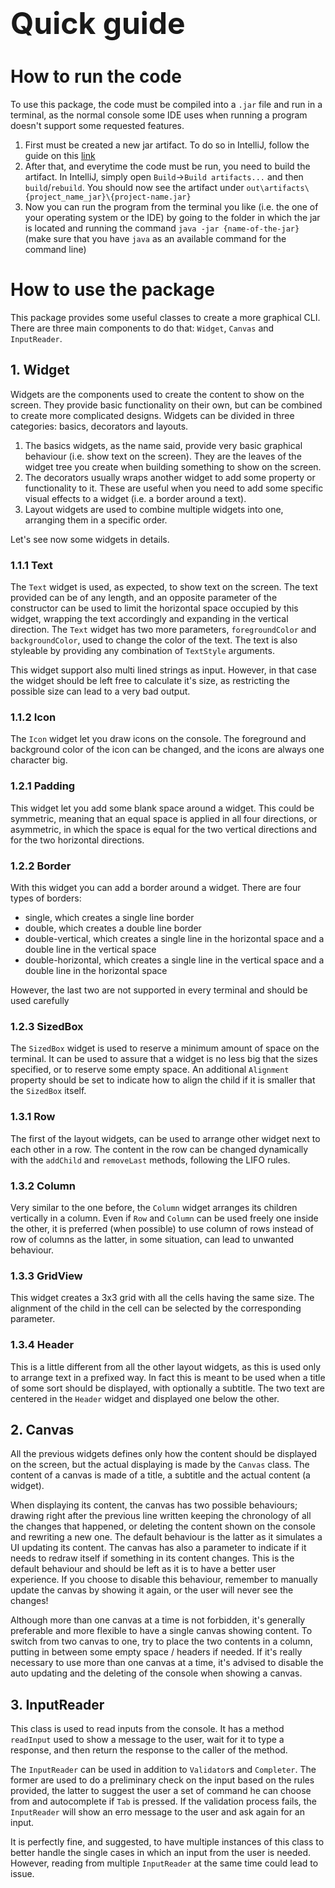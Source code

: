 # <font size=+12>Quick guide</font>

# How to run the code

To use this package, the code must be compiled into a `.jar` file and run in a terminal, as the normal console some IDE uses when running a program doesn't support some requested features.

1) First must be created a new jar artifact. To do so in IntelliJ, follow the guide on this [link](https://stackoverflow.com/a/45303637/2640826)
2) After that, and everytime the code must be run, you need to build the artifact. In IntelliJ, simply open `Build`->`Build artifacts...` and then `build`/`rebuild`. You should now see the artifact under `out\artifacts\{project_name_jar}\{project-name.jar}`
3) Now you can run the program from the terminal you like (i.e. the one of your operating system or the IDE) by going to the folder in which the jar is located and running the command `java -jar {name-of-the-jar}` (make sure that you have `java` as an available command for the command line)



# How to use the package
This package provides some useful classes to create a more graphical CLI.
There are three main components to do that: `Widget`, `Canvas` and `InputReader`.

## 1. Widget
Widgets are the components used to create the content to show on the screen. They provide basic functionality on their own, but can be combined to create more complicated designs.
Widgets can be divided in three categories: basics, decorators and layouts.

1) The basics widgets, as the name said, provide very basic graphical behaviour (i.e. show text on the screen). They are the leaves of the widget tree you create when building something to show on the screen.
2) The decorators usually wraps another widget to add some property or functionality to it. These are useful when you need to add some specific visual effects to a widget (i.e. a border around a text).
3) Layout widgets are used to combine multiple widgets into one, arranging them in a specific order.

Let's see now some widgets in details. 

### 1.1.1 Text

The `Text` widget is used, as expected, to show text on the screen.
The text provided can be of any length, and an opposite parameter of the constructor can be used to limit the horizontal space occupied by this widget, wrapping the text accordingly and expanding in the vertical direction.
The `Text` widget has two more parameters, `foregroundColor` and `backgroundColor`, used to change the color of the text. The text is also styleable by providing any combination of `TextStyle` arguments.

This widget support also multi lined strings as input. However, in that case the widget should be left free to calculate it's size, as restricting the possible size can lead to a very bad output.

### 1.1.2 Icon

The `Icon` widget let you draw icons on the console.
The foreground and background color of the icon can be changed, and the icons are always one character big.

### 1.2.1 Padding

This widget let you add some blank space around a widget. 
This could be symmetric, meaning that an equal space is applied in all four directions, or asymmetric, in which the space is equal for the two vertical directions and for the two horizontal directions.

### 1.2.2 Border

With this widget you can add a border around a widget. There are four types of borders:
* single, which creates a single line border
* double, which creates a double line border
* double-vertical, which creates a single line in the horizontal space and a double line in the vertical space
* double-horizontal, which creates a single line in the vertical space and a double line in the horizontal space

However, the last two are not supported in every terminal and should be used carefully

### 1.2.3 SizedBox

The `SizedBox` widget is used to reserve a minimum amount of space on the terminal. 
It can be used to assure that a widget is no less big that the sizes specified, or to reserve some empty space.
An additional `Alignment` property should be set to indicate how to align the child if it is smaller that the `SizedBox` itself.

### 1.3.1 Row

The first of the layout widgets, can be used to arrange other widget next to each other in a row.
The content in the row can be changed dynamically with the `addChild` and `removeLast` methods, following the LIFO rules.

### 1.3.2 Column

Very similar to the one before, the `Column` widget arranges its children vertically in a column.
Even if `Row` and `Column` can be used freely one inside the other, it is preferred (when possible) to use column of rows instead of row of columns as the latter, in some situation, can lead to unwanted behaviour.

### 1.3.3 GridView

This widget creates a 3x3 grid with all the cells having the same size. 
The alignment of the child in the cell can be selected by the corresponding parameter.

### 1.3.4 Header

This is a little different from all the other layout widgets, as this is used only to arrange text in a prefixed way.
In fact this is meant to be used when a title of some sort should be displayed, with optionally a subtitle. 
The two text are centered in the `Header` widget and displayed one below the other.

## 2. Canvas

All the previous widgets defines only how the content should be displayed on the screen, but the actual displaying is made by the `Canvas` class.
The content of a canvas is made of a title, a subtitle and the actual content (a widget).

When displaying its content, the canvas has two possible behaviours; drawing right after the previous line written keeping the chronology of all the changes that happened, or deleting the content shown on the console and rewriting a new one.
The default behaviour is the latter as it simulates a UI updating its content.
The canvas has also a parameter to indicate if it needs to redraw itself if something in its content changes. This is the default behaviour and should be left as it is to have a better user experience.
If you choose to disable this behaviour, remember to manually update the canvas by showing it again, or the user will never see the changes!

Although more than one canvas at a time is not forbidden, it's generally preferable and more flexible to have a single canvas showing content.
To switch from two canvas to one, try to place the two contents in a column, putting in between some empty space / headers if needed.
If it's really necessary to use more than one canvas at a time, it's advised to disable the auto updating and the deleting of the console when showing a canvas.

## 3. InputReader

This class is used to read inputs from the console. It has a method `readInput` used to show a message to the user, wait for it to type a response, and then return the response to the caller of the method.

The `InputReader` can be used in addition to `Validator`s and `Completer`.
The former are used to do a preliminary check on the input based on the rules provided, the latter to suggest the user a set of command he can choose from and autocomplete if `Tab` is pressed.
If the validation process fails, the `InputReader` will show an erro message to the user and ask again for an input.

It is perfectly fine, and suggested, to have multiple instances of this class to better handle the single cases in which an input from the user is needed.
However, reading from multiple `InputReader` at the same time could lead to issue.




